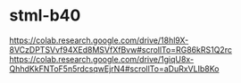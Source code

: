 # stml-b40
https://colab.research.google.com/drive/18hl9X-8VCzDPTSVvf94XEd8MSVfXfBvw#scrollTo=RG86kRS1Q2rc
https://colab.research.google.com/drive/1giqU8x-QhhdKkFNToF5n5rdcsqwEjrN4#scrollTo=aDuRxVLIb8Ko
